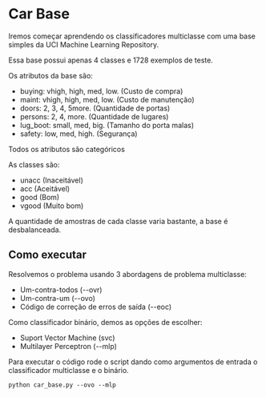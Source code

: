 # Car Base

Iremos começar aprendendo os classificadores multiclasse com uma base simples da UCI Machine Learning Repository.

Essa base possui apenas 4 classes e 1728 exemplos de teste.

Os atributos da base são:

* buying: vhigh, high, med, low. (Custo de compra)
* maint: vhigh, high, med, low. (Custo de manutenção)
* doors: 2, 3, 4, 5more. (Quantidade de portas)
* persons: 2, 4, more. (Quantidade de lugares)
* lug_boot: small, med, big. (Tamanho do porta malas)
* safety: low, med, high. (Segurança)

Todos os atributos são categóricos

As classes são:

* unacc (Inaceitável)
* acc (Aceitável)
* good (Bom)
* vgood (Muito bom)

A quantidade de amostras de cada classe varia bastante, a base é desbalanceada.

## Como executar

Resolvemos o problema usando 3 abordagens de problema multiclasse:

* Um-contra-todos (--ovr)
* Um-contra-um (--ovo)
* Código de correção de erros de saída (--eoc)

Como classificador binário, demos as opções de escolher:

* Suport Vector Machine (svc)
* Multilayer Perceptron (--mlp)

Para executar o código rode o script dando como argumentos de entrada o classificador multiclasse e o binário.

```
python car_base.py --ovo --mlp
```